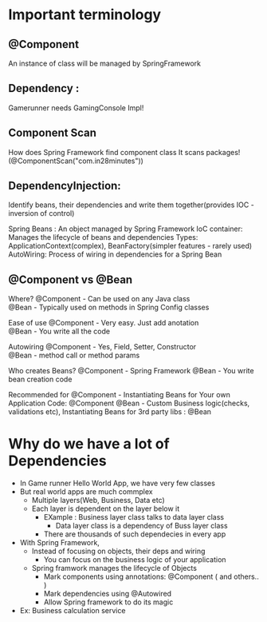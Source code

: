 # Important terminology
## @Component
An instance of class will be managed by SpringFramework

## Dependency : 
Gamerunner needs GamingConsole Impl!

## Component Scan
How does Spring Framework find component class
It scans packages! (@ComponentScan("com.in28minutes"))

## DependencyInjection: 
Identify beans, their dependencies and write them together(provides IOC - inversion of control)

Spring Beans :  An object managed by Spring Framework
IoC container: Manages the lifecycle of beans and dependencies
    Types: ApplicationContext(complex), BeanFactory(simpler features - rarely used)
AutoWiring: Process of wiring in dependencies for a Spring Bean

## @Component vs @Bean

Where?
@Component - Can be used on any Java class  
@Bean - Typically used on methods in Spring Config classes

Ease of use
@Component - Very easy. Just add anotation  
@Bean - You write all the code


Autowiring 
@Component - Yes, Field, Setter, Constructor  
@Bean - method call or method params

Who creates Beans?
@Component -  Spring Framework
@Bean - You write bean creation code


Recommended for
@Component -   Instantiating Beans for Your own Application Code: @Component
@Bean - Custom Business logic(checks, validations etc), Instantiating Beans for 3rd party libs : @Bean




# Why do we have a lot of Dependencies
- In Game runner Hello World App, we have very few classes
- But real world apps are much commplex
  - Multiple layers(Web, Business, Data etc)
  - Each layer is dependent on the layer below it
    - EXample : Business layer class talks to data layer class
      - Data layer class is a dependency of Buss layer class
    - There are thousands of such dependecies in every app
- With Spring Framework,
  - Instead of focusing on objects, their deps and wiring 
    - You can focus on the business logic of your application
  - Spring framwork manages the lifecycle of Objects
    - Mark components using annotations: @Component ( and others.. )
    - Mark dependencies using @Autowired
    - Allow Spring framework to do its magic
- Ex: Business calculation service 

